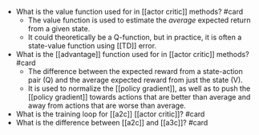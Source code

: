 - What is the value function used for in [[actor critic]] methods? #card
    - The value function is used to estimate the *average* expected return from a given state.
    - It could theoretically be a Q-function, but in practice, it is often a state-value function using [[TD]] error.
- What is the [[advantage]] function used for in [[actor critic]] methods? #card
    - The difference between the expected reward from a state-action pair (Q) and the average expected reward from just the state (V).
    - It is used to normalize the [[policy gradient]], as well as to push the [[policy gradient]] towards actions that are better than average and away from actions that are worse than average.
- What is the training loop for [[a2c]] [[actor critic]]? #card
- What is the difference between [[a2c]] and [[a3c]]? #card
